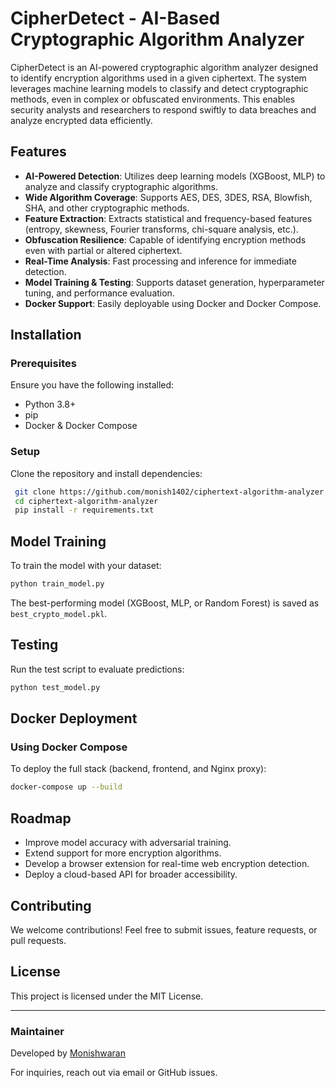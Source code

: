 # CipherDetect - AI-Based Cryptographic Algorithm Analyzer

CipherDetect is an AI-powered cryptographic algorithm analyzer designed to identify encryption algorithms used in a given ciphertext. The system leverages machine learning models to classify and detect cryptographic methods, even in complex or obfuscated environments. This enables security analysts and researchers to respond swiftly to data breaches and analyze encrypted data efficiently.

## Features

- **AI-Powered Detection**: Utilizes deep learning models (XGBoost, MLP) to analyze and classify cryptographic algorithms.
- **Wide Algorithm Coverage**: Supports AES, DES, 3DES, RSA, Blowfish, SHA, and other cryptographic methods.
- **Feature Extraction**: Extracts statistical and frequency-based features (entropy, skewness, Fourier transforms, chi-square analysis, etc.).
- **Obfuscation Resilience**: Capable of identifying encryption methods even with partial or altered ciphertext.
- **Real-Time Analysis**: Fast processing and inference for immediate detection.
- **Model Training & Testing**: Supports dataset generation, hyperparameter tuning, and performance evaluation.
- **Docker Support**: Easily deployable using Docker and Docker Compose.

## Installation

### Prerequisites

Ensure you have the following installed:

- Python 3.8+
- pip
- Docker & Docker Compose

### Setup

Clone the repository and install dependencies:

```sh
 git clone https://github.com/monish1402/ciphertext-algorithm-analyzer.git
 cd ciphertext-algorithm-analyzer
 pip install -r requirements.txt
```

## Model Training

To train the model with your dataset:

```sh
python train_model.py
```

The best-performing model (XGBoost, MLP, or Random Forest) is saved as `best_crypto_model.pkl`.

## Testing

Run the test script to evaluate predictions:

```sh
python test_model.py
```

## Docker Deployment

### Using Docker Compose

To deploy the full stack (backend, frontend, and Nginx proxy):

```sh
docker-compose up --build
```

## Roadmap

- Improve model accuracy with adversarial training.
- Extend support for more encryption algorithms.
- Develop a browser extension for real-time web encryption detection.
- Deploy a cloud-based API for broader accessibility.

## Contributing

We welcome contributions! Feel free to submit issues, feature requests, or pull requests.

## License

This project is licensed under the MIT License.

---

### Maintainer

Developed by [Monishwaran](https://github.com/monish1402)

For inquiries, reach out via email or GitHub issues.

